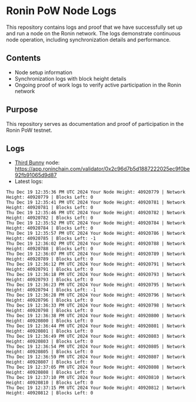 # Ronin PoW Node Logs

This repository contains logs and proof that we have successfully set up and run a node on the Ronin network. The logs demonstrate continuous node operation, including synchronization details and performance.

## Contents

- Node setup information
- Synchronization logs with block height details
- Ongoing proof of work logs to verify active participation in the Ronin network

## Purpose

This repository serves as documentation and proof of participation in the Ronin PoW testnet.

## Logs

- [Third Bunny](https://thirdbunny.xyz/) node: https://app.roninchain.com/validator/0x2c96d7b5d1887222025ec9f0be92fb91065d9d87
- Latest logs:
```
Thu Dec 19 12:35:36 PM UTC 2024 Your Node Height: 40920779 | Network Height: 40920779 | Blocks Left: 0
Thu Dec 19 12:35:41 PM UTC 2024 Your Node Height: 40920781 | Network Height: 40920781 | Blocks Left: 0
Thu Dec 19 12:35:46 PM UTC 2024 Your Node Height: 40920782 | Network Height: 40920782 | Blocks Left: 0
Thu Dec 19 12:35:52 PM UTC 2024 Your Node Height: 40920784 | Network Height: 40920784 | Blocks Left: 0
Thu Dec 19 12:35:57 PM UTC 2024 Your Node Height: 40920786 | Network Height: 40920785 | Blocks Left: -1
Thu Dec 19 12:36:02 PM UTC 2024 Your Node Height: 40920788 | Network Height: 40920788 | Blocks Left: 0
Thu Dec 19 12:36:07 PM UTC 2024 Your Node Height: 40920789 | Network Height: 40920789 | Blocks Left: 0
Thu Dec 19 12:36:12 PM UTC 2024 Your Node Height: 40920791 | Network Height: 40920791 | Blocks Left: 0
Thu Dec 19 12:36:18 PM UTC 2024 Your Node Height: 40920793 | Network Height: 40920793 | Blocks Left: 0
Thu Dec 19 12:36:23 PM UTC 2024 Your Node Height: 40920795 | Network Height: 40920794 | Blocks Left: -1
Thu Dec 19 12:36:28 PM UTC 2024 Your Node Height: 40920796 | Network Height: 40920796 | Blocks Left: 0
Thu Dec 19 12:36:33 PM UTC 2024 Your Node Height: 40920798 | Network Height: 40920798 | Blocks Left: 0
Thu Dec 19 12:36:38 PM UTC 2024 Your Node Height: 40920800 | Network Height: 40920800 | Blocks Left: 0
Thu Dec 19 12:36:44 PM UTC 2024 Your Node Height: 40920801 | Network Height: 40920801 | Blocks Left: 0
Thu Dec 19 12:36:49 PM UTC 2024 Your Node Height: 40920803 | Network Height: 40920803 | Blocks Left: 0
Thu Dec 19 12:36:54 PM UTC 2024 Your Node Height: 40920805 | Network Height: 40920805 | Blocks Left: 0
Thu Dec 19 12:36:59 PM UTC 2024 Your Node Height: 40920807 | Network Height: 40920807 | Blocks Left: 0
Thu Dec 19 12:37:05 PM UTC 2024 Your Node Height: 40920808 | Network Height: 40920808 | Blocks Left: 0
Thu Dec 19 12:37:10 PM UTC 2024 Your Node Height: 40920810 | Network Height: 40920810 | Blocks Left: 0
Thu Dec 19 12:37:15 PM UTC 2024 Your Node Height: 40920812 | Network Height: 40920812 | Blocks Left: 0
```
